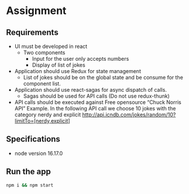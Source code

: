 # Assignment
## Requirements
 - UI must be developed in react
    - Two components
      - Input for the user only accepts numbers
      - Display of list of jokes
- Application should use Redux for state management
  - List of jokes should be on the global state and be consume for the component list.
- Application should use react-sagas for async dispatch of calls.
  - Sagas should be used for API calls (Do not use redux-thunk)
- API calls should be executed against Free opensource “Chuck Norris API”
Example.
In the following API call we choose 10 jokes with the category nerdy and explicit
http://api.icndb.com/jokes/random/10?limitTo=[nerdy,explicit]

## Specifications
- node version 16.17.0
## Run the app
```bash 
npm i && npm start
```
